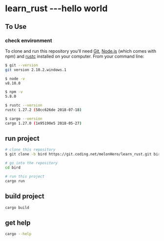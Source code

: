 # learn_rust ---hello world

## To Use

### check environment

To clone and run this repository you'll need [Git](https://git-scm.com), [Node.js](https://nodejs.org/en/download/) (which comes with npm) and [rustc](https://win.rustup.rs/) installed on your computer. From your command line:

```sh
$ git --version
git version 2.10.2.windows.1

$ node -v
v8.10.0

$ npm -v
5.8.0

$ rustc --version
rustc 1.27.2 (58cc626de 2018-07-18)

$ cargo --version
cargo 1.27.0 (1e95190e5 2018-05-27)
```

## run project

```sh
# clone this repository
$ git clone -b bird https://git.coding.net/melonHero/learn_rust.git bird

# go into the repository
cd bird

# run this project
cargo run  
```

## build project

```sh
cargo build
```

## get help

```sh
cargo --help
```